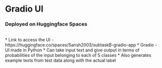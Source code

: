 # Gradio UI
### Deployed on Huggingface Spaces
<br>
* Link to access the UI - https://huggingface.co/spaces/Sansh2003/subtaskB-gradio-app
* Gradio - UI made in Python
* Can take input text and give output in terms of probabilities of the input belonging to each of 5 classes
* Also generates example texts from test data along with the actual label
